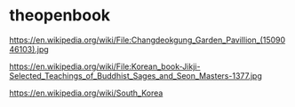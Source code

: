 # theopenbook

https://en.wikipedia.org/wiki/File:Changdeokgung_Garden_Pavillion_(1509046103).jpg

https://en.wikipedia.org/wiki/File:Korean_book-Jikji-Selected_Teachings_of_Buddhist_Sages_and_Seon_Masters-1377.jpg

https://en.wikipedia.org/wiki/South_Korea
